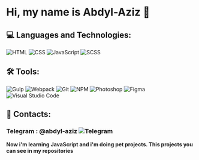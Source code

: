 # Hi, my name is Abdyl-Aziz 👋

## 💻 Languages and Technologies:

![HTML](https://camo.githubusercontent.com/eb465ff35fc06c888105831664e4eecd12c2be92ebcbed7af735fa4d05bfe3e9/68747470733a2f2f696d672e736869656c64732e696f2f62616467652f2d48544d4c2d3430343034303f7374796c653d666c6174266c6f676f3d68746d6c35)
![CSS](https://camo.githubusercontent.com/6619fce58aeaa78eb513e26ec0c2d1662190c9e23720255e23783972922230ee/68747470733a2f2f696d672e736869656c64732e696f2f62616467652f2d4353532d3430343034303f7374796c653d666c6174266c6f676f3d43535333266c6f676f436f6c6f723d313537324236)
![JavaScript](https://camo.githubusercontent.com/cbf06916a31d8dc03212c7b18d81928248fa167dbcdd5bb8bbf0dd2a96bc2abe/68747470733a2f2f696d672e736869656c64732e696f2f62616467652f2d4a6176615363726970742d3430343034303f7374796c653d666c6174266c6f676f3d6a617661536372697074)
![SCSS](https://camo.githubusercontent.com/efb90dd0ddefe5bd54aea7f0e1b503b1814216a068eb1f37e7cad0518b79dfbd/68747470733a2f2f696d672e736869656c64732e696f2f62616467652f2d534153532d3430343034303f7374796c653d666c6174266c6f676f3d73617373)

## 🛠 Tools: 
![Gulp](https://camo.githubusercontent.com/215d68ad2e592f16d90095b17e03e62ea0035f006e18c78d07c9b10be9e3451c/68747470733a2f2f696d672e736869656c64732e696f2f62616467652f2d47756c702d3430343034303f7374796c653d666c6174266c6f676f3d67756c70)
![Webpack](https://camo.githubusercontent.com/65a49e24f09f6e5dd2315696cc37d7ba50947ddf5d22ff385f86d9dae4dc0bf6/68747470733a2f2f696d672e736869656c64732e696f2f62616467652f2d5765627061636b2d3430343034303f7374796c653d666c6174266c6f676f3d7765627061636b)
![Git](https://camo.githubusercontent.com/31d855f792a9602505c626d45e5735dd11b90cd0b07c5230dd01e0f7e73f635d/68747470733a2f2f696d672e736869656c64732e696f2f62616467652f2d4769742d3430343034303f7374796c653d666c6174266c6f676f3d676974)
![NPM](https://camo.githubusercontent.com/fda2f50f7eacdfcd1ce573415a54cc2f47fc16a7bda787a05afee76514c9b672/68747470733a2f2f696d672e736869656c64732e696f2f62616467652f2d4e504d2d3430343034303f7374796c653d666c6174266c6f676f3d6e706d)
![Photoshop](https://camo.githubusercontent.com/5c3fc453851251d933826a0e766dcd6d39c664cded9dfcf345a5a8e839e2781f/68747470733a2f2f696d672e736869656c64732e696f2f62616467652f2d50686f746f73686f702d3430343034303f7374796c653d666c6174266c6f676f3d61646f62652d70686f746f73686f70)
![Figma](https://camo.githubusercontent.com/5d20eb4adcbf2176df664235b9b618c39da48d7d820d0594ba207f7398399f98/68747470733a2f2f696d672e736869656c64732e696f2f62616467652f2d4669676d612d3430343034303f7374796c653d666c6174266c6f676f3d6669676d61)
![Visual Studio Code](https://camo.githubusercontent.com/fbea6714f51682dff18d2778614bbe338de7a183c5e4960514c8e439c1e3f91e/68747470733a2f2f696d672e736869656c64732e696f2f62616467652f2d56697375616c5f53747564696f5f436f64652d3430343034303f7374796c653d666c6174266c6f676f3d76697375616c2d73747564696f2d636f6465266c6f676f436f6c6f723d303037414343)


## 💬 Contacts: 
### Telegram : @abdyl-aziz ![Telegram](https://camo.githubusercontent.com/094b19161ea320272d260765f5e0aa21457376cbe40bdf61af4850fb901c1b59/68747470733a2f2f696d672e736869656c64732e696f2f62616467652f2d54656c656772616d2d3430343034303f7374796c653d666c6174266c6f676f3d74656c656772616d)

**Now i'm learning JavaScript and i'm doing pet projects.
This projects you can see in my repositories**







